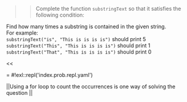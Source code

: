 >>Complete the function <code>substringText</code> so that it satisfies the following condition:
<p>Find how many times a substring is contained in the given string.<br/>
For example:<br/>
<code>substringText("is", "This is is is is")</code> should print 5<br/>
<code>substringText("This", "This is is is is")</code> should print 1<br/>
<code>substringText("That", "This is is is is")</code> should print 0</p><<

= #!exl::repl('index.prob.repl.yaml')

||Using a for loop to count the occurrences is one way of solving the question ||